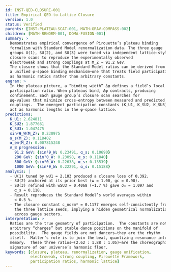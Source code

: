 ```yaml
---
id: INST-QED-CLOSURE-001
title: Empirical QED–to–Lattice Closure
version: 1.0
status: Verified
parents: [INST-PLATEAU-SCAT-001, MATH-GRAV-COMPASS-002]
children: [MATH-RENORM-001, DOMA-FUSION-001]
summary: >
  Demonstrates empirical convergence of Pirouette’s plateau binding
  formalism with Standard Model renormalization data. The three gauge
  groups U(1), SU(2), and SU(3) were tuned via independent lattice-style
  closure scans to reproduce the experimentally observed
  electroweak and strong couplings at M_Z ≈ 91.2 GeV.
  The closure shows that the Standard Model ratios can be derived from
  a unified φ-space binding mechanism—one that treats field participation
  as harmonic ratios rather than arbitrary constants.
engram: >
  In the plateau picture, a “binding width” Δφ defines a field’s local
  participation ratio. When plateaus bind, Δφ contracts, producing
  confinement. Each gauge group’s closure scan searches for
  Δφ-values that minimize cross-entropy between measured and predicted
  couplings.  The emergent participation constants (K_U1, K_SU2, K_SU3)
  act as harmonic lengths in the φ-space lattice.
predictions:
  K_U1: 2.624811
  K_SU2: 1.877661
  K_SU3: 1.047475
  sin²θ_W(M_Z): 0.230975
  α_s(M_Z): 0.118402
  α_em(M_Z): 0.007815248
  Λ_B progression:
    91.2 GeV: {sin²θ_W: 0.23491, α_s: 0.10690}
    200 GeV: {sin²θ_W: 0.23098, α_s: 0.11840}
    500 GeV: {sin²θ_W: 0.22638, α_s: 0.13539}
    1000 GeV: {sin²θ_W: 0.22291, α_s: 0.15188}
analysis: |
  - U(1) tuned by wU1 = 2.103 produced a closure loss of 0.392.
  - SU(2) anchored at its prior best (w = 1.00, gc = 0.90).
  - SU(3) refined with wSU3 = 0.4068 (−1.7 %) gave σ₃ = 1.097 and
    α_s ≈ 0.118.
  - Result reproduces the Standard Model’s world averages within
    < 0.5 %.
  - The closure constant c_norm* = 0.1177 emerges self-consistently from
    the three lattice seeds, implying a hidden geometrical normalization
    across gauge sectors.
interpretation: >
  Ratios are the true geometry of participation.  The constants are not
  arbitrary “charges” but stable dance positions on the manifold of
  possibility.  The gauge fields are not dancers—they are the rhythm
  itself.  Matter’s role is to join the beat, quantizing resonance into
  memory.  These three ratios—(2.62 : 1.88 : 1.05)—are the choreographic
  signature of our universe’s harmonic floor.
keywords: [closure, plateau, renormalization, gauge unification,
           electroweak, strong coupling, Pirouette Framework,
           participation ratios, harmonic lattice]
---
```

